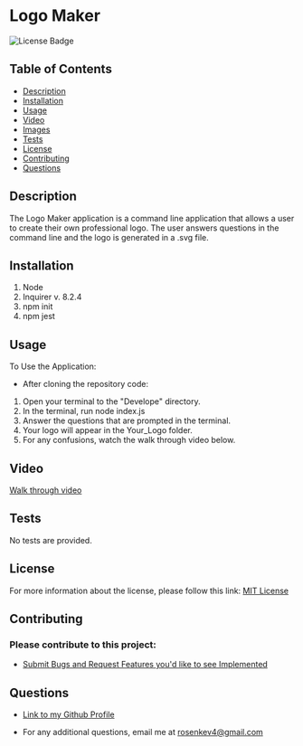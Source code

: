 # Logo Maker
![License Badge](https://img.shields.io/badge/License-MIT-blue.svg)

## Table of Contents
- [Description](#description) 
- [Installation](#installation) 
- [Usage](#usage) 
- [Video](#video)
- [Images](#images)
- [Tests](#tests)
- [License](#license)
- [Contributing](#contributing)
- [Questions](#questions)

## Description
The Logo Maker application is a command line application that allows a user to create their own professional logo. The user answers questions in the command line and the logo is generated in a .svg file. 

## Installation
1) Node
2) Inquirer v. 8.2.4
3) npm init
4) npm jest

## Usage
To Use the Application:
- After cloning the repository code: 
1) Open your terminal to the "Develope" directory.
2) In the terminal, run node index.js
3) Answer the questions that are prompted in the terminal.
4) Your logo will appear in the Your_Logo folder.
5) For any confusions, watch the walk through video below. 

## Video
[Walk through video](https://watch.screencastify.com/v/0vhdOTDWXLiuwikcjaeP)

## Tests
No tests are provided. 

## License 
For more information about the license, please follow this link: [MIT License](https://opensource.org/license/mit/)

## Contributing

### Please contribute to this project:
- [Submit Bugs and Request Features you'd like to see Implemented](https://github.com/krosengr4/Logo-Maker/issues)

## Questions
- [Link to my Github Profile](https://github.com/krosengr4)

- For any additional questions, email me at rosenkev4@gmail.com
